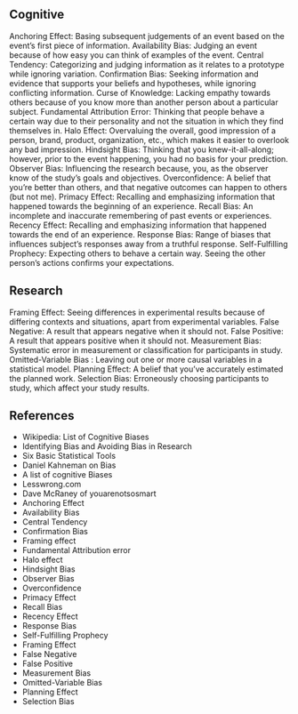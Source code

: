 ## Cognitive
Anchoring Effect: Basing subsequent judgements of an event based on the event’s first piece of information.
Availability Bias: Judging an event because of how easy you can think of examples of the event.
Central Tendency: Categorizing and judging information as it relates to a prototype while ignoring variation. 
Confirmation Bias: Seeking information and evidence that supports your beliefs and hypotheses, while ignoring conflicting information.
Curse of Knowledge: Lacking empathy towards others because of you know more than another person about a particular subject.
Fundamental Attribution Error: Thinking that people behave a certain way due to their personality and not the situation in which they find themselves in. 
Halo Effect: Overvaluing the overall, good impression of a person, brand, product, organization, etc., which makes it easier to overlook any bad impression.
Hindsight Bias: Thinking that you knew-it-all-along; however, prior to the event happening, you had no basis for your prediction.
Observer Bias: Influencing the research because, you, as the observer know of the study’s goals and objectives.
Overconfidence: A belief that you’re better than others, and that negative outcomes can happen to others (but not me).
Primacy Effect: Recalling and emphasizing information that happened towards the beginning of an experience.
Recall Bias: An incomplete and inaccurate remembering of past events or experiences. 
Recency Effect:  Recalling and emphasizing information that happened towards the end of an experience.
Response Bias: Range of biases that influences subject’s responses away from a truthful response.
Self-Fulfilling Prophecy: Expecting others to behave a certain way. Seeing the other person’s actions confirms your expectations.

## Research
Framing Effect: Seeing differences in experimental results because of differing contexts and situations, apart from experimental variables.
False Negative: A result that appears negative when it should not. 
False Positive: A result that appears positive when it should not.
Measurement Bias: Systematic error in measurement or classification for participants in study.
Omitted-Variable Bias : Leaving out one or more causal variables in a statistical model.
Planning Effect: A belief that you’ve accurately estimated the planned work.
Selection Bias: Erroneously choosing participants to study, which affect your study results.

## References
- Wikipedia: List of Cognitive Biases
- Identifying Bias and Avoiding Bias in Research
- Six Basic Statistical Tools
- Daniel Kahneman on Bias
- A list of cognitive Biases
- Lesswrong.com
- Dave McRaney of youarenotsosmart
- Anchoring Effect
- Availability Bias
- Central Tendency
- Confirmation Bias
- Framing effect
- Fundamental Attribution error
- Halo effect
- Hindsight Bias
- Observer Bias
- Overconfidence
- Primacy Effect
- Recall Bias
- Recency Effect
- Response Bias
- Self-Fulfilling Prophecy
- Framing Effect
- False Negative
- False Positive
- Measurement Bias
- Omitted-Variable Bias
- Planning Effect
- Selection Bias